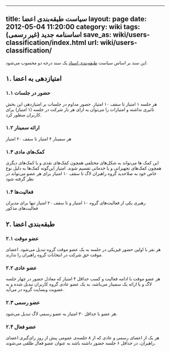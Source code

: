 ----------
title: سیاست طبقه‌بندی اعضا
layout: page
date: 2012-05-04 11:20:00
category: wiki
tags: اساسنامه جدید (غیر رسمی)
save_as: wiki/users-classification/index.html
url: wiki/users-classification/
----------

این سند بر اساس سیاست [طبقه‌بندی اسناد](/wiki/documents-classification/) یک سند درجه دو محسوب می‌شود.

## ۱. امتیازدهی به اعضا

### ۱.۱ حضور در جلسات

هر جلسه ۱ امتیاز تا سقف ۱۰ امتیاز. حضور مداوم در جلسات بر امتیازدهی این بخش تاثیری نداشته و امتیازات را می‌توان به ازای هر بار شرکت در جلسه (۱ امتیاز) برای کاربران منظور کرد.

### ۱.۲ ارائه سمینار

هر سمینار ۴ امتیاز تا سقف ۲۰ امتیاز

### ۱.۳ کمک‌های مادی

این کمک ها می‌تواند به شکل‌های مختلفی همچون کمک‌های نقدی و یا کمک‌های دیگری همچون کمک‌های تجهیزاتی و یا خدماتی تقسیم شوند. امتیاز این‌گونه کمک‌ها به دلیل نوع خاص خود به صلاحدید گروه راهبران لاگ تا سقف ۱۰ امتیاز برای هر عضو می‌تواند در نظر گرفته شود

### ۱.۴ فعالیت‌ها

رهبری یکی از فعالیت‌های گروه ۱۰ امتیاز و تا سقف ۲۰ امتیاز تنها برای مدیران فعالیت‌های مذکور

## ۲. طبقه‌بندی اعضا

### ۲.۱ عضو موقت

هر نفر با اولین حضور فیزیکی در جلسه به یک عضو موقت گروه تبدیل می‌شود. اعضای موقت حق شرکت در انتخابات گروه راهبران را ندارند.

### ۲.۲ عضو عادی

هر عضو موقت با ادامه فعالیت و کسب حداقل ۴ امتیاز که معادل حضور در چهار جلسه لاگ و یا ارائه یک سمینار می‌باشد، به یک عضو عادی گروه کاربران تبدیل شده و به عضویت وبسایت گروه در می‌آید.

### ۲.۳ عضو رسمی

هر عضو با حداقل ۳۰ امتیاز به عضو رسمی لاگ تبدیل می‌شود.

### ۲.۴ عضو فعال

هر یک از اعضای رسمی و عادی که از ۸ جلسه‌ی عمومی پیش از روز رای‌گیری اعضای راهبران، در حداقل ۶ جلسه حضور داشته باشد به عنوان عضو فعال طلقی می‌شوند.

